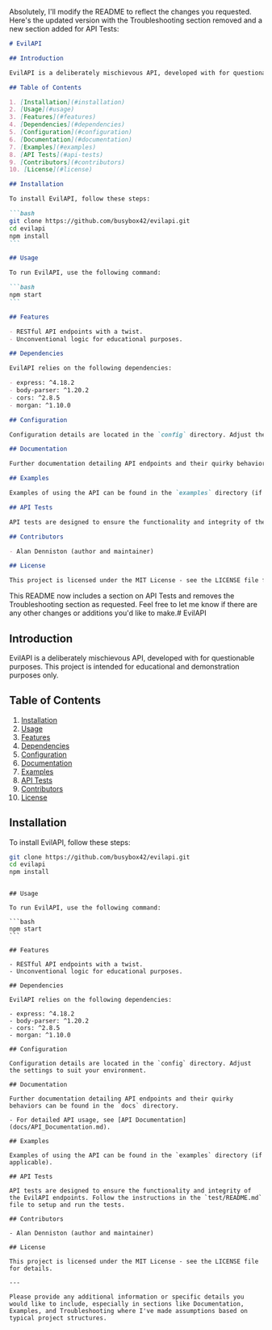 Absolutely, I'll modify the README to reflect the changes you requested. Here's the updated version with the Troubleshooting section removed and a new section added for API Tests:

````markdown
# EvilAPI

## Introduction

EvilAPI is a deliberately mischievous API, developed with for questionable purposes. This project is intended for educational and demonstration purposes only.

## Table of Contents

1. [Installation](#installation)
2. [Usage](#usage)
3. [Features](#features)
4. [Dependencies](#dependencies)
5. [Configuration](#configuration)
6. [Documentation](#documentation)
7. [Examples](#examples)
8. [API Tests](#api-tests)
9. [Contributors](#contributors)
10. [License](#license)

## Installation

To install EvilAPI, follow these steps:

```bash
git clone https://github.com/busybox42/evilapi.git
cd evilapi
npm install
```

## Usage

To run EvilAPI, use the following command:

```bash
npm start
```

## Features

- RESTful API endpoints with a twist.
- Unconventional logic for educational purposes.

## Dependencies

EvilAPI relies on the following dependencies:

- express: ^4.18.2
- body-parser: ^1.20.2
- cors: ^2.8.5
- morgan: ^1.10.0

## Configuration

Configuration details are located in the `config` directory. Adjust the settings to suit your environment.

## Documentation

Further documentation detailing API endpoints and their quirky behaviors can be found in the `docs` directory (if applicable).

## Examples

Examples of using the API can be found in the `examples` directory (if applicable).

## API Tests

API tests are designed to ensure the functionality and integrity of the EvilAPI endpoints. Follow the instructions in the `test/README.md` file to setup and run the tests.

## Contributors

- Alan Denniston (author and maintainer)

## License

This project is licensed under the MIT License - see the LICENSE file for details.

````

This README now includes a section on API Tests and removes the Troubleshooting section as requested. Feel free to let me know if there are any other changes or additions you'd like to make.# EvilAPI

## Introduction

EvilAPI is a deliberately mischievous API, developed with for questionable purposes. This project is intended for educational and demonstration purposes only.

## Table of Contents

1. [Installation](#installation)
2. [Usage](#usage)
3. [Features](#features)
4. [Dependencies](#dependencies)
5. [Configuration](#configuration)
6. [Documentation](#documentation)
7. [Examples](#examples)
8. [API Tests](#api-tests)
9. [Contributors](#contributors)
10. [License](#license)

## Installation

To install EvilAPI, follow these steps:

```bash
git clone https://github.com/busybox42/evilapi.git
cd evilapi
npm install
````
````

## Usage

To run EvilAPI, use the following command:

```bash
npm start
```

## Features

- RESTful API endpoints with a twist.
- Unconventional logic for educational purposes.

## Dependencies

EvilAPI relies on the following dependencies:

- express: ^4.18.2
- body-parser: ^1.20.2
- cors: ^2.8.5
- morgan: ^1.10.0

## Configuration

Configuration details are located in the `config` directory. Adjust the settings to suit your environment.

## Documentation

Further documentation detailing API endpoints and their quirky behaviors can be found in the `docs` directory.

- For detailed API usage, see [API Documentation](docs/API_Documentation.md).

## Examples

Examples of using the API can be found in the `examples` directory (if applicable).

## API Tests

API tests are designed to ensure the functionality and integrity of the EvilAPI endpoints. Follow the instructions in the `test/README.md` file to setup and run the tests.

## Contributors

- Alan Denniston (author and maintainer)

## License

This project is licensed under the MIT License - see the LICENSE file for details.

---

Please provide any additional information or specific details you would like to include, especially in sections like Documentation, Examples, and Troubleshooting where I've made assumptions based on typical project structures.
